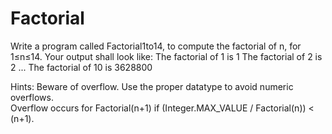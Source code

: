 Factorial
=========
Write a program called Factorial1to14, to compute the factorial of n, for 1≤n≤14. Your output shall look like:
The factorial of 1 is 1
The factorial of 2 is 2
...
The factorial of 10 is 3628800


Hints: 
      Beware of overflow. Use the proper datatype to avoid numeric overflows.  
      Overflow occurs for Factorial(n+1) if (Integer.MAX_VALUE / Factorial(n)) < (n+1).
